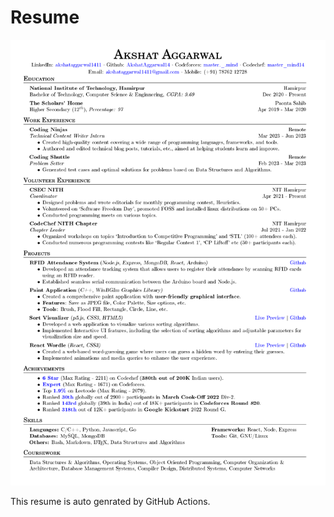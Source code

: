 # Resume

[![resume](./resume.png?)](./resume.pdf "download")

This resume is auto genrated by GitHub Actions.